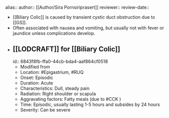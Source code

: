 alias::
author:: [[Author/Sira Pornsiriprasert]] 
reviewer::
review-date::

- [[Biliary Colic]] is caused by transient cystic duct obstruction due to [[GS]].
- Often associated with nausea and vomiting, but usually not with fever or jaundice unless complications develop.
- ## [[LODCRAFT]] for [[Biliary Colic]]
  id:: 6843f8fb-ffa0-44cb-bda4-aaf864cf0518
	- Modified from
	- Location: #Epigastrium, #RUQ
	- Onset: Episodic
	- Duration: Acute
	- Characteristics: Dull, steady pain
	- Radiation: Right shoulder or scapula
	- Aggravating factors: Fatty meals (due to #CCK )
	- Time: Episodic, usually lasting 1-5 hours and subsides by 24 hours
	- Severity: Can be severe